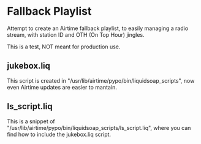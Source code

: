 # Fallback Playlist

Attempt to create an Airtime fallback playlist, to easily managing a radio stream, with station ID and OTH (On Top Hour) jingles.

This is a test, NOT meant for production use.

## jukebox.liq

This script is created in "/usr/lib/airtime/pypo/bin/liquidsoap_scripts", now even Airtime updates are easier to mantain.


## ls_script.liq

This is a snippet of "/usr/lib/airtime/pypo/bin/liquidsoap_scripts/ls_script.liq", where you can find how to include the jukebox.liq script.

